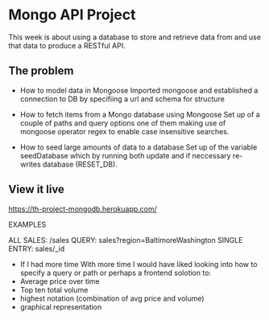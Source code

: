 # Mongo API Project

This week is about using a database to store and retrieve data from and use that data to produce a RESTful API.

## The problem

- How to model data in Mongoose
Imported mongoose and established a connection to DB by specifiing a url and schema for structure

- How to fetch items from a Mongo database using Mongoose
Set up of a couple of paths and query options one of them making use of mongoose operator regex to enable case insensitive searches.

- How to seed large amounts of data to a database
Set up of the variable seedDatabase which by running both update and if neccessary re-writes database (RESET_DB).

## View it live

https://th-project-mongodb.herokuapp.com/

EXAMPLES

ALL SALES: /sales
QUERY: sales?region=BaltimoreWashington
SINGLE ENTRY: sales/_id


- If I had more time
With more time I would have liked looking into how to specify a query or path or perhaps a frontend solotion to:
 - Average price over time
 - Top ten total volume
 - highest notation (combination of avg price and volume)
 - graphical representation